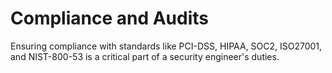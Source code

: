 # Compliance and Audits

Ensuring compliance with standards like PCI-DSS, HIPAA, SOC2, ISO27001, and NIST-800-53 is a critical part of a security engineer's duties.
